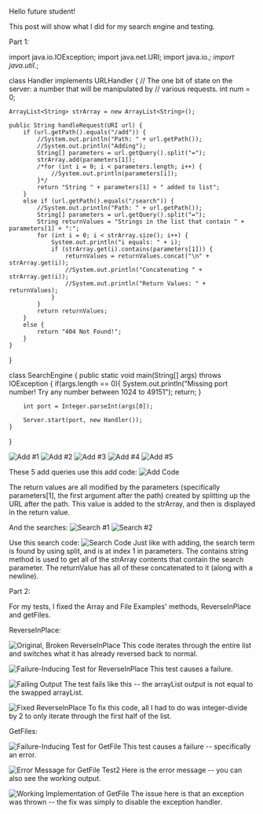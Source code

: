 Hello future student!

This post will show what I did for my search engine and testing.



Part 1:


import java.io.IOException;
import java.net.URI;
import java.io.*; 
import java.util.*; 

class Handler implements URLHandler {
    // The one bit of state on the server: a number that will be manipulated by
    // various requests.
    int num = 0;

    ArrayList<String> strArray = new ArrayList<String>();

    public String handleRequest(URI url) {
        if (url.getPath().equals("/add")) {
            //System.out.println("Path: " + url.getPath());
            //System.out.println("Adding");
            String[] parameters = url.getQuery().split("=");
            strArray.add(parameters[1]);
            /*for (int i = 0; i < parameters.length; i++) {
                //System.out.println(parameters[i]);
            }*/
            return "String " + parameters[1] + " added to list";
        }
        else if (url.getPath().equals("/search")) {
            //System.out.println("Path: " + url.getPath());
            String[] parameters = url.getQuery().split("=");
            String returnValues = "Strings in the list that contain " + parameters[1] + ":";
            for (int i = 0; i < strArray.size(); i++) {
                System.out.println("i equals: " + i);
                if (strArray.get(i).contains(parameters[1])) {
                    returnValues = returnValues.concat("\n" + strArray.get(i));
                    //System.out.println("Concatenating " + strArray.get(i));
                    //System.out.println("Return Values: " + returnValues);
                }
            }
            return returnValues;
        }
        else {
            return "404 Not Found!";
        }
    }
}

class SearchEngine {
    public static void main(String[] args) throws IOException {
        if(args.length == 0){
            System.out.println("Missing port number! Try any number between 1024 to 49151");
            return;
        }

        int port = Integer.parseInt(args[0]);

        Server.start(port, new Handler());
    }
}

![Add #1](./search%20engine%201.png)
![Add #2](./search%20engine%202.png)
![Add #3](./search%20engine%203.png)
![Add #4](./search%20engine%204.png)
![Add #5](./search%20engine%205.png)

These 5 add queries use this add code:
![Add Code](./search%20engine%20add.png)

The return values are all modified by the parameters (specifically parameters[1], the first argument after the path) created by splitting up the URL after the path. This value is added to the strArray, and then is displayed in the return value.


And the searches:
![Search #1](./search%20engine%206.png)
![Search #2](./search%20engine%207.png)

Use this search code:
![Search Code](./search%20engine%20search.png)
Just like with adding, the search term is found by using split, and is at index 1 in parameters. The contains string method is used to get all of the strArray contents that contain the search parameter. The returnValue has all of these concatenated to it (along with a newline).







Part 2:


For my tests, I fixed the Array and File Examples' methods, ReverseInPlace and getFiles.

ReverseInPlace:


![Original, Broken ReverseInPlace](./broken%20reverseinplace.png)
This code iterates through the entire list and switches what it has already reversed back to normal.


![Failure-Inducing Test for ReverseInPlace](./ArrayTest.png)
This test causes a failure.


![Failing Output](./failure%20message%20for%20reverseinplace.png)
The test fails like this -- the arrayList output is not equal to the swapped arrayList.


![Fixed ReverseInPlace](./working%20reverseinplace.png)
To fix this code, all I had to do was integer-divide by 2 to only iterate through the first half of the list.






GetFiles:



![Failure-Inducing Test for GetFile](./ListTests.png)
This test causes a failure -- specifically an error.


![Error Message for GetFile Test2](./error%20message%20for%20file%20find.png)
Here is the error message -- you can also see the working output.


![Working Implementation of GetFile](./working%20file%20find.png)
The issue here is that an exception was thrown -- the fix was simply to disable the exception handler.




















